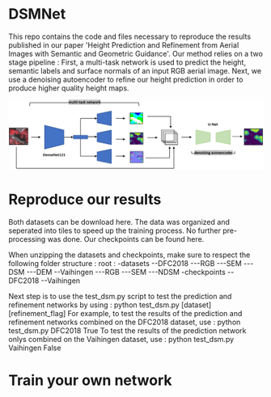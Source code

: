 # DSMNet
This repo contains the code and files necessary to reproduce the results published in our paper 'Height Prediction and Refinement from Aerial Images with Semantic and Geometric Guidance'. Our method relies on a two stage pipeline : First, a multi-task network is used to predict the height, semantic labels and surface normals of an input RGB aerial image. Next, we use a denoising autoencoder to refine our height prediction in order to produce higher quality height maps.

![GitHub Logo](/images/fullnet.png)

# Reproduce our results
Both datasets can be download here. The data was organized and seperated into tiles to speed up the training process. No further pre-processing was done.
Our checkpoints can be found here.

When unzipping the datasets and checkpoints, make sure to respect the following folder structure :
root :
-datasets
--DFC2018
---RGB
---SEM
---DSM
---DEM
--Vaihingen
---RGB
---SEM
---NDSM
-checkpoints
--DFC2018
--Vaihingen

Next step is to use the test_dsm.py script to test the prediction and refinement networks by using :
python test_dsm.py [dataset] [refinement_flag]
For example, to test the results of the prediction and refinement networks combined on the DFC2018 dataset, use :
python test_dsm.py DFC2018 True
To test the results of the prediction network onlys combined on the Vaihingen dataset, use :
python test_dsm.py Vaihingen False

# Train your own network



